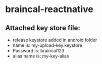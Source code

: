 # braincal-reactnative

## Attached key store file:

- release keystore added in android folder
- name is: my-upload-key.keystore
- Password is: braincal123
- alias name is: my-key-alias
